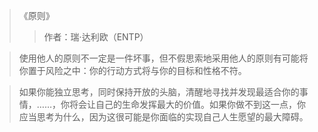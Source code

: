 >《原则》
>> 作者：瑞·达利欧（ENTP）

> 使用他人的原则不一定是一件坏事，但不假思索地采用他人的原则有可能将你置于风险之中：你的行动方式将与你的目标和性格不符。


> 如果你能独立思考，同时保持开放的头脑，清醒地寻找并发现最适合你的事情，……，你将会让自己的生命发挥最大的价值。如果你做不到这一点，你应当思考为什么，因为这很可能是你面临的实现自己人生愿望的最大障碍。



